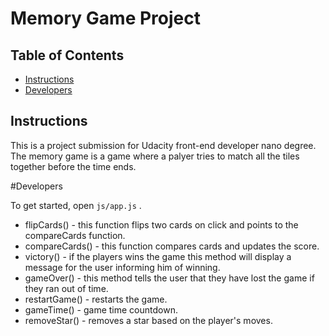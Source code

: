 # Memory Game Project

## Table of Contents

* [Instructions](#instructions)
* [Developers](#developers)

## Instructions

This is a project submission for Udacity front-end developer nano degree. The memory game is a game where a palyer tries to match all the tiles together before the time ends.



#Developers

To get started, open `js/app.js` .

* flipCards() - this function flips two cards on click and points to the compareCards function.
* compareCards() - this function compares cards and updates the score.
* victory() - if the players wins the game this method will display a message for the user informing him of winning.
* gameOver() - this method tells the user that they have lost the game if they ran out of time.
* restartGame() - restarts the game.
* gameTime() - game time countdown.
* removeStar() - removes a star based on the player's moves. 


